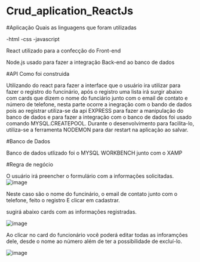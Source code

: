 # Crud_aplication_ReactJs

#Aplicação
Quais as linguagens que foram utilizadas

-html
-css
-javascript

React utilizado para a confecção do Front-end 

Node.js usado para fazer a integração Back-end ao banco de dados


#API
Como foi construida

Utilizando do react para fazer a interface que o usuário ira utilizar para fazer o registro do funcinário, após o registro uma lista irá surgir abaixo
com cards que dizem o nome do funciário junto com o email de contato e número de telefone, nesta parte ocorre a inegração com o bando de dados pois ao registrar
utiliza-se da api EXPRESS para fazer a manipulação do banco de dados e para fazer a integração com o banco de dados foi usado comando MYSQL.CREATEPOOL. Durante
o desenvolvimento para facilita-lo, utiliza-se a ferramenta NODEMON para dar restart na aplicação ao salvar.


#Banco de Dados

Banco de dados utlizado foi o MYSQL WORKBENCH junto com o XAMP

#Regra de negócio 

O usuário irá preencher o formulário com a informações solicitadas.
![image](https://user-images.githubusercontent.com/66320640/150546183-40332f54-5c27-40f0-8a06-3a50a49f7ad6.png)


Neste caso são o nome do funcinário, o email de contato junto com o telefone, feito o registro
E clicar em cadastrar.

sugirá abaixo cards com as informações registradas.

![image](https://user-images.githubusercontent.com/66320640/150546369-91d257be-f26a-4a97-aba1-df9a02ee55a8.png)


Ao clicar no card do funcionário você poderá editar todas as inforamções dele, desde o nome ao número além
de ter a possibilidade de excluí-lo.

![image](https://user-images.githubusercontent.com/66320640/150546443-e1af2c3b-4ae9-4876-b16e-f52546da025e.png)

